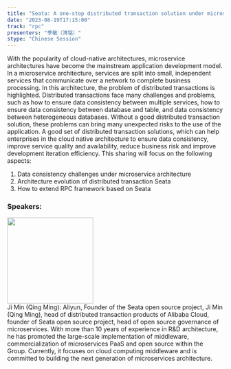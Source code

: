 ```yaml
---
title: "Seata: A one-stop distributed transaction solution under microservices architecture"
date: "2023-08-19T17:15:00"
track: "rpc"
presenters: "季敏（清铭）"
stype: "Chinese Session"
---
```

With the popularity of cloud-native architectures, microservice architectures have become the mainstream application development model. In a microservice architecture, services are split into small, independent services that communicate over a network to complete business processing. In this architecture, the problem of distributed transactions is highlighted.
Distributed transactions face many challenges and problems, such as how to ensure data consistency between multiple services, how to ensure data consistency between database and table, and data consistency between heterogeneous databases. Without a good distributed transaction solution, these problems can bring many unexpected risks to the use of the application. A good set of distributed transaction solutions, which can help enterprises in the cloud native architecture to ensure data consistency, improve service quality and availability, reduce business risk and improve development iteration efficiency. This sharing will focus on the following aspects:
1. Data consistency challenges under microservice architecture
2. Architecture evolution of distributed transaction Seata
3. How to extend RPC framework based on Seata
 ### Speakers: 
 <img src="https://img.bagevent.com/resource/20230607/1324581220.png" width="200" /><br>Ji Min (Qing Ming): Aliyun, Founder of the Seata open source project, Ji Min (Qing Ming), head of distributed transaction products of Alibaba Cloud, founder of Seata open source project, head of open source governance of microservices.
With more than 10 years of experience in R&D architecture, he has promoted the large-scale implementation of middleware, commercialization of microservices PaaS and open source within the Group. Currently, it focuses on cloud computing middleware and is committed to building the next generation of microservices architecture.
 <br><br>